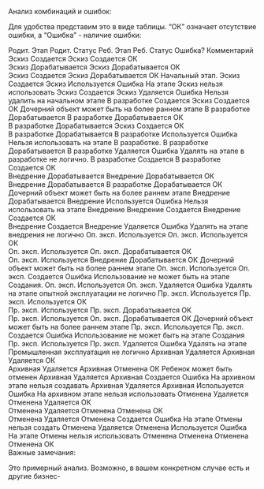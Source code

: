 Анализ комбинаций и ошибок:

Для удобства представим это в виде таблицы. “ОК” означает отсутствие ошибки, а “Ошибка” - наличие ошибки:

Родит. Этап	Родит. Статус	Реб. Этап	Реб. Статус	Ошибка?	Комментарий
Эскиз	Создается	Эскиз	Создается	ОК	
Эскиз	Дорабатывается	Эскиз	Дорабатывается	ОК	
Эскиз	Создается	Эскиз	Дорабатывается	ОК	Начальный этап.
Эскиз	Создается	Эскиз	Используется	Ошибка	На этапе Эскиз нельзя использовать
Эскиз	Создается	Эскиз	Удаляется	Ошибка	Нельзя удалить на начальном этапе
В разработке	Создается	Эскиз	Создается	ОК	Дочерний объект может быть на более раннем этапе
В разработке	Дорабатывается	В разработке	Дорабатывается	ОК	
В разработке	Дорабатывается	Эскиз	Создается	ОК	
В разработке	Дорабатывается	В разработке	Используется	Ошибка	Нельзя использовать на этапе В разработке.
В разработке	Дорабатывается	В разработке	Удаляется	Ошибка	Удалять на этапе в разработке не логично.
В разработке	Создается	В разработке	Создается	ОК	
Внедрение	Дорабатывается	Внедрение	Дорабатывается	ОК	
Внедрение	Дорабатывается	В разработке	Дорабатывается	ОК	Дочерний объект может быть на более раннем этапе
Внедрение	Дорабатывается	Внедрение	Используется	Ошибка	Нельзя использовать на этапе Внедрение
Внедрение	Создается	Внедрение	Создается	ОК	
Внедрение	Создается	Внедрение	Удаляется	Ошибка	Удалять на этапе внедрения не логично
Оп. эксп.	Используется	Оп. эксп.	Используется	ОК	
Оп. эксп.	Используется	Оп. эксп.	Дорабатывается	ОК	
Оп. эксп.	Используется	Внедрение	Дорабатывается	ОК	Дочерний объект может быть на более раннем этапе
Оп. эксп.	Используется	Оп. эксп.	Создается	Ошибка	Использование не может быть на этапе Создания.
Оп. эксп.	Используется	Оп. эксп.	Удаляется	Ошибка	Удалять на этапе опытной эксплуатации не логично
Пр. эксп.	Используется	Пр. эксп.	Используется	ОК	
Пр. эксп.	Используется	Пр. эксп.	Дорабатывается	ОК	
Пр. эксп.	Используется	Оп. эксп.	Дорабатывается	ОК	Дочерний объект может быть на более раннем этапе
Пр. эксп.	Используется	Пр. эксп.	Создается	Ошибка	Использование не может быть на этапе Создания
Пр. эксп.	Используется	Пр. эксп.	Удаляется	Ошибка	Удалять на этапе Промышленная эксплуатация не логично
Архивная	Удаляется	Архивная	Удаляется	ОК	
Архивная	Удаляется	Архивная	Отменена	ОК	Ребенок может быть отменен
Архивная	Удаляется	Архивная	Создается	Ошибка	На архивном этапе нельзя создавать
Архивная	Удаляется	Архивная	Используется	Ошибка	На архивном этапе нельзя использовать
Отменена	Удаляется	Отменена	Удаляется	ОК	
Отменена	Удаляется	Отменена	Отменена	ОК	
Отменена	Удаляется	Отменена	Создается	Ошибка	На этапе Отмены нельзя создать
Отменена	Удаляется	Отменена	Используется	Ошибка	На этапе Отмены нельзя использовать
Отменена	Отменена	Отменена	Отменена	ОК	
Важные замечания:

Это примерный анализ. Возможно, в вашем конкретном случае есть и другие бизнес-
